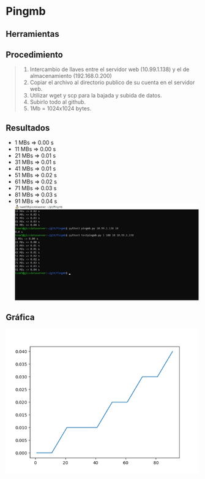 # Pingmb

## Herramientas

## Procedimiento
> 1) Intercambio de llaves entre el servidor web (10.99.1.138) y el de almacenamiento (192.168.0.200)
> 2) Copiar el archivo al directorio publico de su cuenta en el servidor web.
> 3) Utilizar wget y scp para la bajada y subida de datos.
> 4) Subirlo todo al github.
> 5) 1Mb = 1024x1024 bytes.

## Resultados
- 1 MBs => 0.00 s
- 11 MBs => 0.00 s
- 21 MBs => 0.01 s
- 31 MBs => 0.01 s
- 41 MBs => 0.01 s
- 51 MBs => 0.02 s
- 61 MBs => 0.02 s
- 71 MBs => 0.03 s
- 81 MBs => 0.03 s
- 91 MBs => 0.04 s
![](resultados.jpeg)


## Gráfica
![](latency.png)

